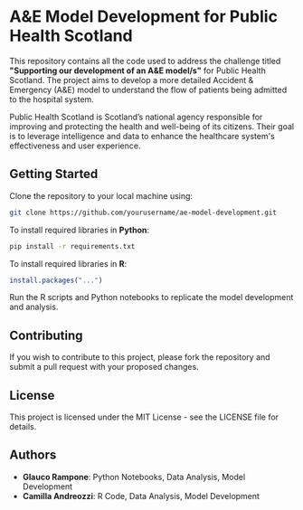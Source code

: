 # A&E Model Development for Public Health Scotland

This repository contains all the code used to address the challenge titled **"Supporting our development of an A&E model/s"** for Public Health Scotland. The project aims to develop a more detailed Accident & Emergency (A&E) model to understand the flow of patients being admitted to the hospital system. 

Public Health Scotland is Scotland’s national agency responsible for improving and protecting the health and well-being of its citizens. Their goal is to leverage intelligence and data to enhance the healthcare system's effectiveness and user experience.

## Getting Started

Clone the repository to your local machine using:
   ```bash
   git clone https://github.com/yourusername/ae-model-development.git
   ```

To install required libraries in **Python**:
   ```bash
   pip install -r requirements.txt
   ```

To install required libraries in **R**:
   ```R
   install.packages("...")
   ```



Run the R scripts and Python notebooks to replicate the model development and analysis.


## Contributing

If you wish to contribute to this project, please fork the repository and submit a pull request with your proposed changes.

## License

This project is licensed under the MIT License - see the LICENSE file for details.

## Authors

* **Glauco Rampone**: Python Notebooks, Data Analysis, Model Development
* **Camilla Andreozzi**: R Code, Data Analysis, Model Development
